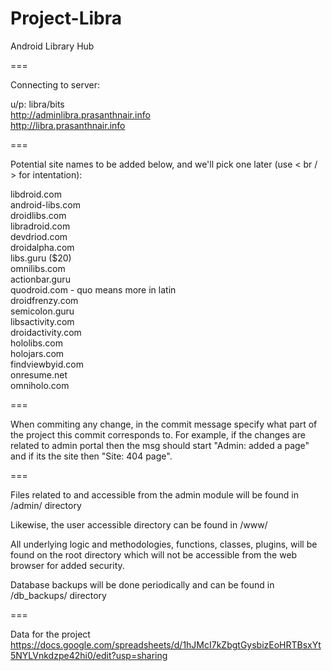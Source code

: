 Project-Libra
=============

Android Library Hub

===

Connecting to server:

u/p: libra/bits <br/>
http://adminlibra.prasanthnair.info <br/>
http://libra.prasanthnair.info

===

Potential site names to be added below, and we'll pick one later (use < br / > for intentation):

libdroid.com <br/>
android-libs.com <br/>
droidlibs.com <br/>
libradroid.com <br/>
devdriod.com <br/>
droidalpha.com <br/>
libs.guru ($20) <br/>
omnilibs.com <br/>
actionbar.guru <br/>
quodroid.com - quo means more in latin <br/>
droidfrenzy.com <br/>
semicolon.guru <br/>
libsactivity.com <br/>
droidactivity.com <br/>
hololibs.com<br/>
holojars.com<br/>
findviewbyid.com<br/>
onresume.net<br/>
omniholo.com<br/>

===

When commiting any change, in the commit message specify what part of the project this commit corresponds to. For example, if the changes are related to admin portal then the msg should start "Admin: added a page" and if its the site then "Site: 404 page". 

===

Files related to and accessible from the admin module will be found in /admin/ directory

Likewise, the user accessible directory can be found in /www/

All underlying logic and methodologies, functions, classes, plugins, will be found on the root directory which will not be accessible from the web browser for added security.

Database backups will be done periodically and can be found in /db_backups/ directory

===

Data for the project<br/>
https://docs.google.com/spreadsheets/d/1hJMcI7kZbgtGysbizEoHRTBsxYt5NYLVnkdzpe42hi0/edit?usp=sharing
